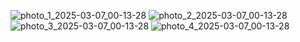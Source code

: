 ![photo_1_2025-03-07_00-13-28](https://github.com/user-attachments/assets/db034f0a-558e-446e-8627-7b8ad8e18c27)
![photo_2_2025-03-07_00-13-28](https://github.com/user-attachments/assets/bd37e275-a64a-48e8-8814-7bf6cf8544a4)
![photo_3_2025-03-07_00-13-28](https://github.com/user-attachments/assets/5847a439-09ae-4447-9351-9c84cc223a13)
![photo_4_2025-03-07_00-13-28](https://github.com/user-attachments/assets/bce39feb-ab98-4f57-adee-421ed0e09606)
